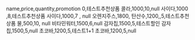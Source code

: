 name,price,quantity,promotion
0,테스트추천상품
콜라,1000,10,null
사이다,1000 ,8,테스트추천상품
사이다,1000,7 , null
오렌지주스,1800,
탄산수,1200,,5,테스트추천상품
물,500,10, null
비타민워터,1500,6,null
감자칩,1500,5,테스트할인
감자칩,1500,5,null
초코바,1200,5,테스트1+1
초코바,1200,5,null
